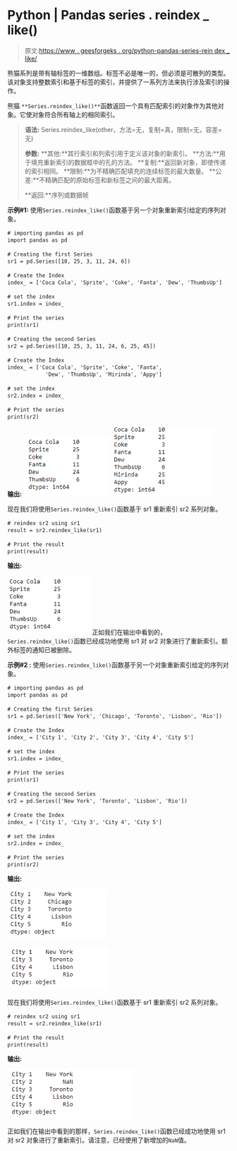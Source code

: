 # Python | Pandas series . reindex _ like()

> 原文:[https://www . geesforgeks . org/python-pandas-series-rein dex _ like/](https://www.geeksforgeeks.org/python-pandas-series-reindex_like/)

熊猫系列是带有轴标签的一维数组。标签不必是唯一的，但必须是可散列的类型。该对象支持整数索引和基于标签的索引，并提供了一系列方法来执行涉及索引的操作。

熊猫 `**Series.reindex_like()**`函数返回一个具有匹配索引的对象作为其他对象。它使对象符合所有轴上的相同索引。

> **语法:** Series.reindex_like(other，方法=无，复制=真，限制=无，容差=无)
> 
> **参数:**
> **其他:**其行索引和列索引用于定义该对象的新索引。
> **方法:**用于填充重新索引的数据框中的孔的方法。
> **复制:**返回新对象，即使传递的索引相同。
> **限制:**为不精确匹配填充的连续标签的最大数量。
> **公差:**不精确匹配的原始标签和新标签之间的最大距离。
> 
> **返回:**序列或数据帧

**示例#1:** 使用`Series.reindex_like()`函数基于另一个对象重新索引给定的序列对象。

```
# importing pandas as pd
import pandas as pd

# Creating the first Series
sr1 = pd.Series([10, 25, 3, 11, 24, 6])

# Create the Index
index_ = ['Coca Cola', 'Sprite', 'Coke', 'Fanta', 'Dew', 'ThumbsUp']

# set the index
sr1.index = index_

# Print the series
print(sr1)

# Creating the second Series
sr2 = pd.Series([10, 25, 3, 11, 24, 6, 25, 45])

# Create the Index
index_ = ['Coca Cola', 'Sprite', 'Coke', 'Fanta',
            'Dew', 'ThumbsUp', 'Mirinda', 'Appy']

# set the index
sr2.index = index_

# Print the series
print(sr2)
```

**输出:**
![](img/dab04769c1239f7411b50876f1fa5e58.png)
![](img/9598cc25eff80c9430e21fa4ce36ffc1.png)

现在我们将使用`Series.reindex_like()`函数基于 sr1 重新索引 sr2 系列对象。

```
# reindex sr2 using sr1
result = sr2.reindex_like(sr1)

# Print the result
print(result)
```

**输出:**

![](img/949858e06d712da00ea48cda07f98988.png)
正如我们在输出中看到的，`Series.reindex_like()`函数已经成功地使用 sr1 对 sr2 对象进行了重新索引。额外标签的通知已被删除。

**示例#2 :** 使用`Series.reindex_like()`函数基于另一个对象重新索引给定的序列对象。

```
# importing pandas as pd
import pandas as pd

# Creating the first Series
sr1 = pd.Series(['New York', 'Chicago', 'Toronto', 'Lisbon', 'Rio'])

# Create the Index
index_ = ['City 1', 'City 2', 'City 3', 'City 4', 'City 5'] 

# set the index
sr1.index = index_

# Print the series
print(sr1)

# Creating the second Series
sr2 = pd.Series(['New York', 'Toronto', 'Lisbon', 'Rio'])

# Create the Index
index_ = ['City 1', 'City 3', 'City 4', 'City 5'] 

# set the index
sr2.index = index_

# Print the series
print(sr2)
```

**输出:**

![](img/bfc5bec87aa0da73e88c85b8b53f1171.png)

![](img/fe2d6b1eaf8b43762c67ee0aeaf7ab01.png)

现在我们将使用`Series.reindex_like()`函数基于 sr1 重新索引 sr2 系列对象。

```
# reindex sr2 using sr1
result = sr2.reindex_like(sr1)

# Print the result
print(result)
```

**输出:**

![](img/e1e1c1b1f8b477a3dc153913c96686a3.png)

正如我们在输出中看到的那样，`Series.reindex_like()`函数已经成功地使用 sr1 对 sr2 对象进行了重新索引。请注意，已经使用了新增加的`NaN`值。
